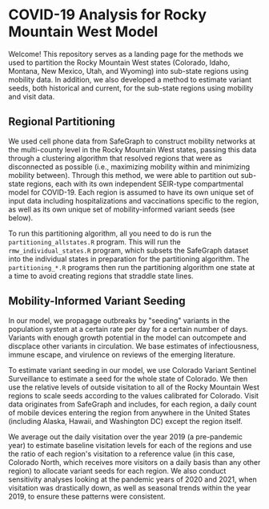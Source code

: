 # COVID-19 Analysis for Rocky Mountain West Model

Welcome! This repository serves as a landing page for the methods we used to partition the Rocky Mountain West states (Colorado, Idaho, Montana, New Mexico, Utah, and Wyoming) into sub-state regions using mobility data. In addition, we also developed a method to estimate variant seeds, both historical and current, for the sub-state regions using mobility and visit data.

## Regional Partitioning

We used cell phone data from SafeGraph to construct mobility networks at the multi-county level in the Rocky Mountain West states, passing this data through a clustering algorithm that resolved regions that were as disconnected as possible (i.e., maximizing mobility within and minimizing mobility between). Through this method, we were able to partition out sub-state regions, each with its own independent SEIR-type compartmental model for COVID-19. Each region is assumed to have its own unique set of input data including hospitalizations and vaccinations specific to the region, as well as its own unique set of mobility-informed variant seeds (see below).

To run this partitioning algorithm, all you need to do is run the `partitioning_allstates.R` program. This will run the `rmw_individual_states.R` program, which subsets the SafeGraph dataset into the individual states in preparation for the partitioning algorithm. The `partitioning_*.R` programs then run the partitioning algorithm one state at a time to avoid creating regions that straddle state lines.

## Mobility-Informed Variant Seeding

In our model, we propagage outbreaks by "seeding" variants in the population system at a certain rate per day for a certain number of days. Variants with enough growth potential in the model can outcompete and discplace other variants in circulation. We base estimates of infectiousness, immune escape, and virulence on reviews of the emerging literature.

To estimate variant seeding in our model, we use Colorado Variant Sentinel Surveillance to estimate a seed for the whole state of Colorado. We then use the relative levels of outside visitation to all of the Rocky Mountain West regions to scale seeds according to the values calibrated for Colorado. Visit data originates from SafeGraph and includes, for each region, a daily count of mobile devices entering the region from anywhere in the United States (including Alaska, Hawaii, and Washington DC) except the region itself.

We average out the daily visitation over the year 2019 (a pre-pandemic year) to estimate baseline visitation levels for each of the regions and use the ratio of each region's visitation to a reference value (in this case, Colorado North, which receives more visitors on a daily basis than any other region) to allocate variant seeds for each region. We also conduct sensitivity analyses looking at the pandemic years of 2020 and 2021, when visitation was drastically down, as well as seasonal trends within the year 2019, to ensure these patterns were consistent.
